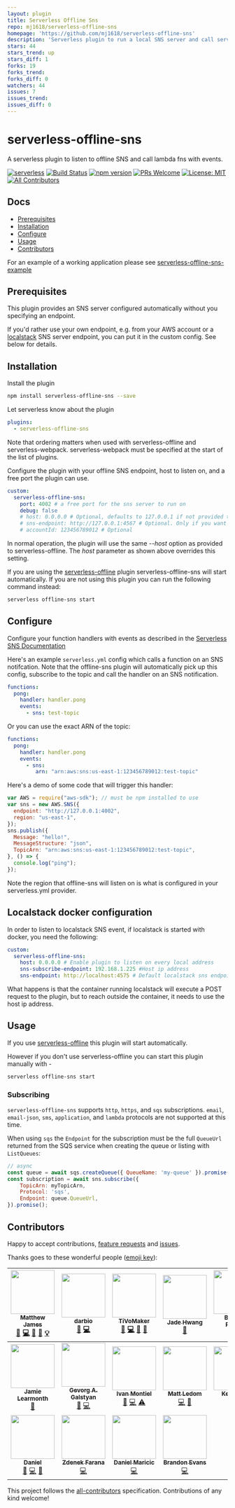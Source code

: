 ```yaml
---
layout: plugin
title: Serverless Offline Sns
repo: mj1618/serverless-offline-sns
homepage: 'https://github.com/mj1618/serverless-offline-sns'
description: 'Serverless plugin to run a local SNS server and call serverless SNS handlers with events notifications.'
stars: 44
stars_trend: up
stars_diff: 1
forks: 19
forks_trend: 
forks_diff: 0
watchers: 44
issues: 7
issues_trend: 
issues_diff: 0
---
```



# serverless-offline-sns
A serverless plugin to listen to offline SNS and call lambda fns with events.

[![serverless](http://public.serverless.com/badges/v3.svg)](http://www.serverless.com)
[![Build Status](https://travis-ci.org/mj1618/serverless-offline-sns.svg?branch=master)](https://travis-ci.org/mj1618/serverless-offline-sns)
[![npm version](https://badge.fury.io/js/serverless-offline-sns.svg)](https://badge.fury.io/js/serverless-offline-sns)
[![PRs Welcome](https://img.shields.io/badge/PRs-welcome-brightgreen.svg)](#contributing)
[![License: MIT](https://img.shields.io/badge/License-MIT-yellow.svg)](https://opensource.org/licenses/MIT)
[![All Contributors](https://img.shields.io/badge/all_contributors-18-orange.svg?style=flat-square)](#contributors)


## Docs
- [Prerequisites](#prerequisites)
- [Installation](#installation)
- [Configure](#configure)
- [Usage](#usage)
- [Contributors](#contributors)

For an example of a working application please see [serverless-offline-sns-example](https://github.com/mj1618/serverless-offline-sns-example)

## Prerequisites

This plugin provides an SNS server configured automatically without you specifying an endpoint.

If you'd rather use your own endpoint, e.g. from your AWS account or a [localstack](https://github.com/localstack/localstack) SNS server endpoint, you can put it in the custom config. See below for details.

## Installation

Install the plugin
```bash
npm install serverless-offline-sns --save
```

Let serverless know about the plugin
```YAML
plugins:
  - serverless-offline-sns
```

Note that ordering matters when used with serverless-offline and serverless-webpack. serverless-webpack must be specified at the start of the list of plugins.

Configure the plugin with your offline SNS endpoint, host to listen on, and a free port the plugin can use.

```YAML
custom:
  serverless-offline-sns:
    port: 4002 # a free port for the sns server to run on
    debug: false
    # host: 0.0.0.0 # Optional, defaults to 127.0.0.1 if not provided to serverless-offline
    # sns-endpoint: http://127.0.0.1:4567 # Optional. Only if you want to use a custom endpoint
    # accountId: 123456789012 # Optional
```

In normal operation, the plugin will use the same *--host* option as provided to serverless-offline. The *host* parameter as shown above overrides this setting.

If you are using the [serverless-offline](https://github.com/dherault/serverless-offline) plugin serverless-offline-sns will start automatically. If you are not using this plugin you can run the following command instead:
```bash
serverless offline-sns start
```

## Configure

Configure your function handlers with events as described in the [Serverless SNS Documentation](https://serverless.com/framework/docs/providers/aws/events/sns/)

Here's an example `serverless.yml` config which calls a function on an SNS notifcation. Note that the offline-sns plugin will automatically pick up this config, subscribe to the topic and call the handler on an SNS notification.

```YAML
functions:
  pong:
    handler: handler.pong
    events:
      - sns: test-topic
```

Or you can use the exact ARN of the topic:
```YAML
functions:
  pong:
    handler: handler.pong
    events:
      - sns:
         arn: "arn:aws:sns:us-east-1:123456789012:test-topic"
```

Here's a demo of some code that will trigger this handler:

```javascript
var AWS = require("aws-sdk"); // must be npm installed to use
var sns = new AWS.SNS({
  endpoint: "http://127.0.0.1:4002",
  region: "us-east-1",
});
sns.publish({
  Message: "hello!",
  MessageStructure: "json",
  TopicArn: "arn:aws:sns:us-east-1:123456789012:test-topic",
}, () => {
  console.log("ping");
});
```

Note the region that offline-sns will listen on is what is configured in your serverless.yml provider.

## Localstack docker configuration
In order to listen to localstack SNS event, if localstack is started with docker, you need the following:
```YAML
custom:
  serverless-offline-sns:
    host: 0.0.0.0 # Enable plugin to listen on every local address
    sns-subscribe-endpoint: 192.168.1.225 #Host ip address
    sns-endpoint: http://localhost:4575 # Default localstack sns endpoint
```
What happens is that the container running localstack will execute a POST request to the plugin, but to reach outside the container, it needs to use the host ip address.

## Usage

If you use [serverless-offline](https://github.com/dherault/serverless-offline) this plugin will start automatically.

However if you don't use serverless-offline you can start this plugin manually with -
```bash
serverless offline-sns start
```

### Subscribing

`serverless-offline-sns` supports `http`, `https`, and `sqs` subscriptions. `email`, `email-json`,
`sms`, `application`, and `lambda` protocols are not supported at this time.

When using `sqs` the `Endpoint` for the subscription must be the full `QueueUrl` returned from
the SQS service when creating the queue or listing with `ListQueues`:

```javascript
// async
const queue = await sqs.createQueue({ QueueName: 'my-queue' }).promise();
const subscription = await sns.subscribe({
    TopicArn: myTopicArn,
    Protocol: 'sqs',
    Endpoint: queue.QueueUrl,
}).promise();
```

## Contributors

Happy to accept contributions, [feature requests](https://github.com/mj1618/serverless-offline-sns/issues) and [issues](https://github.com/mj1618/serverless-offline-sns/issues).

Thanks goes to these wonderful people ([emoji key](https://github.com/kentcdodds/all-contributors#emoji-key)):

<!-- ALL-CONTRIBUTORS-LIST:START - Do not remove or modify this section -->
<!-- prettier-ignore -->
| [<img src="https://avatars0.githubusercontent.com/u/6138817?v=4" width="100px;"/><br /><sub><b>Matthew James</b></sub>](https://github.com/mj1618)<br />[💬](#question-mj1618 "Answering Questions") [💻](https://github.com/mj1618/serverless-offline-sns/commits?author=mj1618 "Code") [🎨](#design-mj1618 "Design") [📖](https://github.com/mj1618/serverless-offline-sns/commits?author=mj1618 "Documentation") [💡](#example-mj1618 "Examples") | [<img src="https://avatars0.githubusercontent.com/u/517620?v=4" width="100px;"/><br /><sub><b>darbio</b></sub>](https://github.com/darbio)<br />[🐛](https://github.com/mj1618/serverless-offline-sns/issues?q=author%3Adarbio "Bug reports") [💻](https://github.com/mj1618/serverless-offline-sns/commits?author=darbio "Code") | [<img src="https://avatars2.githubusercontent.com/u/5116271?v=4" width="100px;"/><br /><sub><b>TiVoMaker</b></sub>](https://github.com/TiVoMaker)<br />[🐛](https://github.com/mj1618/serverless-offline-sns/issues?q=author%3ATiVoMaker "Bug reports") [💻](https://github.com/mj1618/serverless-offline-sns/commits?author=TiVoMaker "Code") [🎨](#design-TiVoMaker "Design") [📖](https://github.com/mj1618/serverless-offline-sns/commits?author=TiVoMaker "Documentation") | [<img src="https://avatars3.githubusercontent.com/u/32281536?v=4" width="100px;"/><br /><sub><b>Jade Hwang</b></sub>](https://github.com/jadehwangsonos)<br />[🐛](https://github.com/mj1618/serverless-offline-sns/issues?q=author%3Ajadehwangsonos "Bug reports") | [<img src="https://avatars1.githubusercontent.com/u/933251?v=4" width="100px;"/><br /><sub><b>Bennett Rogers</b></sub>](https://github.com/bennettrogers)<br />[🐛](https://github.com/mj1618/serverless-offline-sns/issues?q=author%3Abennettrogers "Bug reports") [💻](https://github.com/mj1618/serverless-offline-sns/commits?author=bennettrogers "Code") | [<img src="https://avatars2.githubusercontent.com/u/9253219?v=4" width="100px;"/><br /><sub><b>Julius Breckel</b></sub>](https://github.com/jbreckel)<br />[💻](https://github.com/mj1618/serverless-offline-sns/commits?author=jbreckel "Code") [💡](#example-jbreckel "Examples") [⚠️](https://github.com/mj1618/serverless-offline-sns/commits?author=jbreckel "Tests") | [<img src="https://avatars1.githubusercontent.com/u/29059474?v=4" width="100px;"/><br /><sub><b>RainaWLK</b></sub>](https://github.com/RainaWLK)<br />[🐛](https://github.com/mj1618/serverless-offline-sns/issues?q=author%3ARainaWLK "Bug reports") [💻](https://github.com/mj1618/serverless-offline-sns/commits?author=RainaWLK "Code") |
| :---: | :---: | :---: | :---: | :---: | :---: | :---: |
| [<img src="https://avatars2.githubusercontent.com/u/33498?v=4" width="100px;"/><br /><sub><b>Jamie Learmonth</b></sub>](http://www.boxlightmedia.com)<br />[🐛](https://github.com/mj1618/serverless-offline-sns/issues?q=author%3Ajamiel "Bug reports") | [<img src="https://avatars2.githubusercontent.com/u/2598355?v=4" width="100px;"/><br /><sub><b>Gevorg A. Galstyan</b></sub>](https://github.com/gevorggalstyan)<br />[🐛](https://github.com/mj1618/serverless-offline-sns/issues?q=author%3Agevorggalstyan "Bug reports") [💻](https://github.com/mj1618/serverless-offline-sns/commits?author=gevorggalstyan "Code") | [<img src="https://avatars3.githubusercontent.com/u/412382?v=4" width="100px;"/><br /><sub><b>Ivan Montiel</b></sub>](https://idmontie.github.io)<br />[🐛](https://github.com/mj1618/serverless-offline-sns/issues?q=author%3Aidmontie "Bug reports") [💻](https://github.com/mj1618/serverless-offline-sns/commits?author=idmontie "Code") [⚠️](https://github.com/mj1618/serverless-offline-sns/commits?author=idmontie "Tests") | [<img src="https://avatars0.githubusercontent.com/u/205515?v=4" width="100px;"/><br /><sub><b>Matt Ledom</b></sub>](https://github.com/mledom)<br />[💻](https://github.com/mj1618/serverless-offline-sns/commits?author=mledom "Code") [🎨](#design-mledom "Design") | [<img src="https://avatars3.githubusercontent.com/u/2430033?v=4" width="100px;"/><br /><sub><b>Keith Kirk</b></sub>](http://kmfk.io)<br />[💻](https://github.com/mj1618/serverless-offline-sns/commits?author=kmfk "Code") [🎨](#design-kmfk "Design") | [<img src="https://avatars1.githubusercontent.com/u/679761?v=4" width="100px;"/><br /><sub><b>Kobi Meirson</b></sub>](https://github.com/kobim)<br />[💻](https://github.com/mj1618/serverless-offline-sns/commits?author=kobim "Code") | [<img src="https://avatars2.githubusercontent.com/u/2048655?v=4" width="100px;"/><br /><sub><b>Steve Green</b></sub>](https://github.com/lagnat)<br />[💻](https://github.com/mj1618/serverless-offline-sns/commits?author=lagnat "Code") |
| [<img src="https://avatars1.githubusercontent.com/u/334487?v=4" width="100px;"/><br /><sub><b>Daniel</b></sub>](http://dandoes.net)<br />[🐛](https://github.com/mj1618/serverless-offline-sns/issues?q=author%3ADanielSchaffer "Bug reports") [💻](https://github.com/mj1618/serverless-offline-sns/commits?author=DanielSchaffer "Code") [🎨](#design-DanielSchaffer "Design") | [<img src="https://avatars2.githubusercontent.com/u/592682?v=4" width="100px;"/><br /><sub><b>Zdenek Farana</b></sub>](https://zdenekfarana.com/)<br />[💻](https://github.com/mj1618/serverless-offline-sns/commits?author=byF "Code") | [<img src="https://avatars3.githubusercontent.com/u/80440?v=4" width="100px;"/><br /><sub><b>Daniel Maricic</b></sub>](https://woss.io)<br />[💻](https://github.com/mj1618/serverless-offline-sns/commits?author=woss "Code") | [<img src="https://avatars1.githubusercontent.com/u/542245?v=4" width="100px;"/><br /><sub><b>Brandon Evans</b></sub>](http://www.brandonmevans.com)<br />[💻](https://github.com/mj1618/serverless-offline-sns/commits?author=BrandonE "Code") |
<!-- ALL-CONTRIBUTORS-LIST:END -->

This project follows the [all-contributors](https://github.com/kentcdodds/all-contributors) specification. Contributions of any kind welcome!
